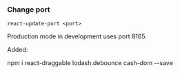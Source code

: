 
### Change port

`react-update-port <port>`

Production mode in development uses port 8165.

Added:

npm i react-draggable lodash.debounce cash-dom --save

